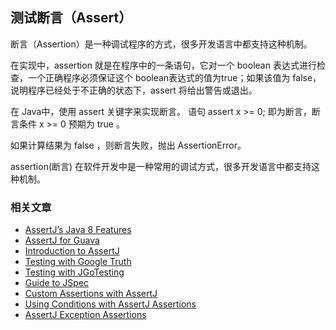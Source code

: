 ## 测试断言（Assert）
断言（Assertion）是一种调试程序的方式，很多开发语言中都支持这种机制。

在实现中，assertion 就是在程序中的一条语句，它对一个 boolean 表达式进行检查，一个正确程序必须保证这个 boolean表达式的值为true；如果该值为 false，说明程序已经处于不正确的状态下，assert 将给出警告或退出。

在 Java中，使用 assert 关键字来实现断言。 语句 assert x >= 0; 即为断言，断言条件 x >= 0 预期为 true 。

如果计算结果为 false ，则断言失败，抛出 AssertionError。

assertion(断言) 在软件开发中是一种常用的调试方式，很多开发语言中都支持这种机制。

### 相关文章

- [AssertJ’s Java 8 Features](http://www.baeldung.com/assertJ-java-8-features)
- [AssertJ for Guava](http://www.baeldung.com/assertJ-for-guava)
- [Introduction to AssertJ](http://www.baeldung.com/introduction-to-assertj)
- [Testing with Google Truth](http://www.baeldung.com/google-truth)
- [Testing with JGoTesting](http://www.baeldung.com/jgotesting)
- [Guide to JSpec](http://www.baeldung.com/jspec)
- [Custom Assertions with AssertJ](http://www.baeldung.com/assertj-custom-assertion)
- [Using Conditions with AssertJ Assertions](http://www.baeldung.com/assertj-conditions)
- [AssertJ Exception Assertions](http://www.baeldung.com/assertj-exception-assertion)
